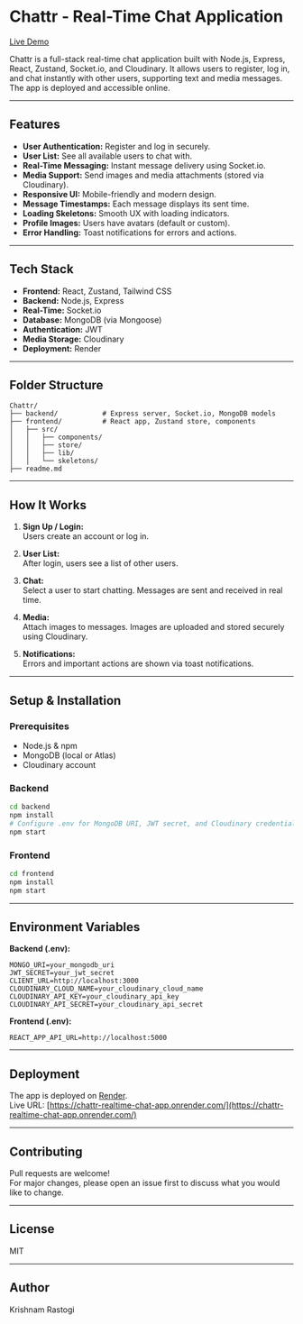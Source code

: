 # Chattr - Real-Time Chat Application

[Live Demo](https://chattr-realtime-chat-app.onrender.com/)

Chattr is a full-stack real-time chat application built with Node.js, Express, React, Zustand, Socket.io, and Cloudinary. It allows users to register, log in, and chat instantly with other users, supporting text and media messages. The app is deployed and accessible online.

---

## Features

- **User Authentication:** Register and log in securely.
- **User List:** See all available users to chat with.
- **Real-Time Messaging:** Instant message delivery using Socket.io.
- **Media Support:** Send images and media attachments (stored via Cloudinary).
- **Responsive UI:** Mobile-friendly and modern design.
- **Message Timestamps:** Each message displays its sent time.
- **Loading Skeletons:** Smooth UX with loading indicators.
- **Profile Images:** Users have avatars (default or custom).
- **Error Handling:** Toast notifications for errors and actions.

---

## Tech Stack

- **Frontend:** React, Zustand, Tailwind CSS
- **Backend:** Node.js, Express
- **Real-Time:** Socket.io
- **Database:** MongoDB (via Mongoose)
- **Authentication:** JWT
- **Media Storage:** Cloudinary
- **Deployment:** Render

---

## Folder Structure

```
Chattr/
├── backend/           # Express server, Socket.io, MongoDB models
├── frontend/          # React app, Zustand store, components
│   ├── src/
│   │   ├── components/
│   │   ├── store/
│   │   ├── lib/
│   │   └── skeletons/
├── readme.md
```

---

## How It Works

1. **Sign Up / Login:**  
   Users create an account or log in.

2. **User List:**  
   After login, users see a list of other users.

3. **Chat:**  
   Select a user to start chatting. Messages are sent and received in real time.

4. **Media:**  
   Attach images to messages. Images are uploaded and stored securely using Cloudinary.

5. **Notifications:**  
   Errors and important actions are shown via toast notifications.

---

## Setup & Installation

### Prerequisites

- Node.js & npm
- MongoDB (local or Atlas)
- Cloudinary account

### Backend

```bash
cd backend
npm install
# Configure .env for MongoDB URI, JWT secret, and Cloudinary credentials
npm start
```

### Frontend

```bash
cd frontend
npm install
npm start
```

---

## Environment Variables

**Backend (.env):**
```
MONGO_URI=your_mongodb_uri
JWT_SECRET=your_jwt_secret
CLIENT_URL=http://localhost:3000
CLOUDINARY_CLOUD_NAME=your_cloudinary_cloud_name
CLOUDINARY_API_KEY=your_cloudinary_api_key
CLOUDINARY_API_SECRET=your_cloudinary_api_secret
```

**Frontend (.env):**
```
REACT_APP_API_URL=http://localhost:5000
```

---

## Deployment

The app is deployed on [Render](https://render.com/).  
Live URL: [https://chattr-realtime-chat-app.onrender.com/](https://chattr-realtime-chat-app.onrender.com/)

---

## Contributing

Pull requests are welcome!  
For major changes, please open an issue first to discuss what you would like to change.

---

## License

MIT

---

## Author

Krishnam Rastogi
